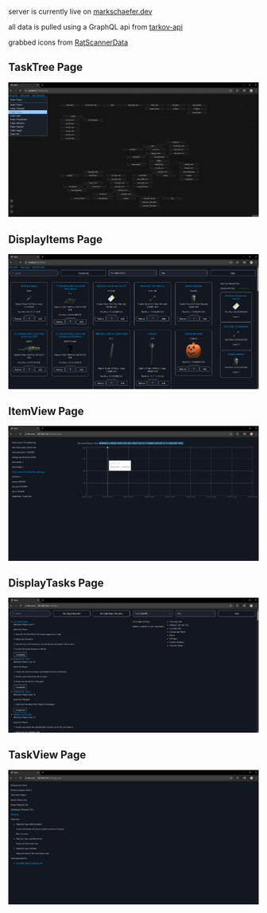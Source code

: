 <p>server is currently live on <a href="markschaefer.dev">markschaefer.dev</a></p>
<p>all data is pulled using a GraphQL api from <a href='https://github.com/the-hideout/tarkov-api'>tarkov-api</a></p>
<p>grabbed icons from <a href="https://github.com/RatScanner/RatScannerData">RatScannerData</a></p>

<h2>TaskTree Page</h2>
<img src=".\image previews\TaskTree_example.png">
<h2>DisplayItems Page</h2>
<img src=".\image previews\DisplayItems_example.png">
<h2>ItemView Page</h2>
<img src=".\image previews\ItemView_example.png">
<h2>DisplayTasks Page</h2>
<img src=".\image previews\DisplayTasks_example.png">
<h2>TaskView Page</h2>
<img src=".\image previews\TaskView_example.png">

